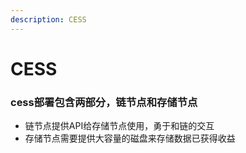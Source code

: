 ```yaml
---
description: CESS
---
```


# CESS

### cess部署包含两部分，链节点和存储节点 <a href="#cess-bu-shu-bao-han-liang-bu-fen-lian-jie-dian-he-cun-chu-jie-dian" id="cess-bu-shu-bao-han-liang-bu-fen-lian-jie-dian-he-cun-chu-jie-dian"></a>

* 链节点提供API给存储节点使用，勇于和链的交互
* 存储节点需要提供大容量的磁盘来存储数据已获得收益
